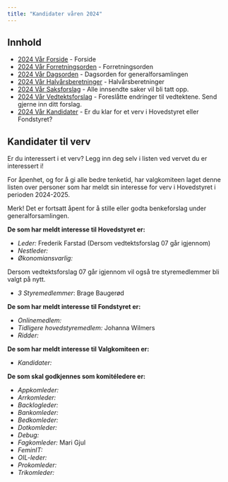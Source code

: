 ```yaml
---
title: "Kandidater våren 2024"
---
```


## Innhold
* [2024 Vår Forside](/wiki/online/generalforsamlingen/genfors2024v)   - Forside
* [2024 Vår Forretningsorden](/wiki/online/generalforsamlingen/genfors2024v/forretningsorden) - Forretningsorden
* [2024 Vår Dagsorden](/wiki/online/generalforsamlingen/genfors2024v/dagsorden) - Dagsorden for generalforsamlingen
* [2024 Vår Halvårsberetninger](/wiki/online/generalforsamlingen/genfors2024V/aarsberetninger) - Halvårsberetninger
* [2024 Vår Saksforslag](/wiki/online/generalforsamlingen/genfors2024v/saksforslag) - Alle innsendte saker vil bli tatt opp.
* [2024 Vår Vedtektsforslag](/wiki/online/generalforsamlingen/genfors2024v/vedtekstforslag) - Foreslåtte endringer til vedtektene. Send gjerne inn ditt forslag.
* [2024 Vår Kandidater](/wiki/online/generalforsamlingen/genfors2024v/valg) - Er du klar for et verv i Hovedstyret eller Fondstyret?

## Kandidater til verv  
Er du interessert i et verv? Legg inn deg selv i listen ved vervet du er interessert i!

For åpenhet, og for å gi alle bedre tenketid, har valgkomiteen laget denne listen over personer som har meldt sin interesse for verv i Hovedstyret i perioden 2024-2025.

Merk! Det er fortsatt åpent for å stille eller godta benkeforslag under generalforsamlingen.  

**De som har meldt interesse til Hovedstyret er:**

* *Leder:* Frederik Farstad (Dersom vedtektsforslag 07 går igjennom)
* *Nestleder:*   
* *Økonomiansvarlig:* 

Dersom vedtektsforslag 07 går igjennom vil også tre styremedlemmer bli valgt på nytt.

* *3 Styremedlemmer*: Brage Baugerød 

**De som har meldt interesse til Fondstyret er:**

* *Onlinemedlem:* 
* *Tidligere hovedstyremedlem:* Johanna Wilmers
* *Ridder:* 

**De som har meldt interesse til Valgkomiteen er:**

* *Kandidater:* 

**De som skal godkjennes som komitéledere er:**

* *Appkomleder:* 
* *Arrkomleder:* 
* *Backlogleder:*
* *Bankomleder:*  
* *Bedkomleder:*
* *Dotkomleder:* 
* *Debug:*  
* *Fagkomleder:* Mari Gjul
* *FeminIT:* 
* *OIL-leder:* 
* *Prokomleder:* 
* *Trikomleder:*